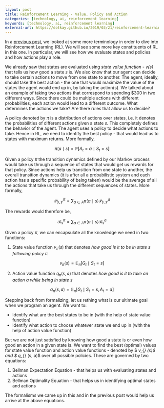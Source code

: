 ```yaml
---
layout: post
title: Reinforcement Learning - Value, Policy and Action
categories: [technology, ai, reinforcement learning]
keywords: [technology, ai, reinforcement learning]
external-url: https://dotkay.github.io/2019/03/21/reinforcement-learning-vpa
---
```


In a [previous post](https://dotkay.github.io/2019/03/09/reinforcement-learning-theory), we looked at some more terminology in order to dive into Reinforcement Learning (RL). We will see some more key constituents of RL in this one. In particular, we will see how we evaluate states and policies and how actions play a role. 

We already saw that states are evaluated using *state value function - v(s)* that tells us how good a state *s* is. We also know that our agent can decide to take certain actions to move from one state to another. The agent, ideally, should take the best action - the one that would maximize the value of the states the agent would end up in, by taking the action(s). We talked about an example of taking two actions that correspond to spending \$300 in two different ways. Since there could be multiple actions with different probabilities, each action would lead to a different outcome. What determines the actions we take? Are there rules that allow us to decide?

A policy denoted by $\pi$ is a distribution of actions over states, i.e. it denotes the probabilities of different actions given a state *s*. This completely defines the behavior of the agent. The agent uses a policy to decide what actions to take. Hence in RL, we need to identify the best policy - that would lead us to states with maximum returns. More formally,

$$
\pi(a \mid s) = \mathbb{P}[A_t = a \mid S_t = s]
$$

Given a policy $\pi$ the transition dynamics defined by our Markov process would take us through a sequence of states that would get us rewards for that policy. Since actions help us transition from one state to another, the overall transition dynamics (it is after all a probabilistic system and each action has a specific probability of being taken) would be the average of all the actions that take us through the different sequences of states. More formally,

$$
\mathcal{P}^{\pi}_{s, s'} = \sum_{a \in A} \pi(a \mid s)\mathcal{P}_{s, s'}^{a}
$$

The rewards would therefore be,

$$
\mathcal{R}_{s}^{\pi} = \sum_{a \in A} \pi(a \mid s)\mathcal{R}^{a}_{s}
$$

Given a policy $\pi$, we can encapsulate all the knowledge we need in two functions:

1. State value function $v_{\pi}(s)$ that denotes *how good is it to be in state $s$ following policy $\pi$*

$$
v_{\pi}(s) = \mathbb{E}_{\pi}[G_t \mid S_t = s]
$$

2. Action value function $q_{\pi}(s, a)$ that denotes *how good is it to take an action $a$ while being in state $s$*

$$
q_{\pi}(s, a) = \mathbb{E}_{\pi}[G_t \mid S_t = s, A_t = a]
$$

Stepping back from formalizing, let us rething what is our ultimate goal when we program an agent. We want to:

- Identify what are the best states to be in (with the help of state value function)
- Identify what action to choose whatever state we end up in (with the help of action value function)

But we are not just satisfied by knowing how good a state is or even how good an action in a given state is. We want to find the best (optimal) values for state value function and action value functions - denoted by $ v_{*} (s)$ and $ q_{*} (s, a)$ over all possible policies. These are governed by two equations:

1. Bellman Expectation Equation - that helps us with evaluating states and actions
2. Bellman Optimality Equation - that helps us in identifying optimal states and actions

The formalisms we came up in this and in the previous post would help us arrive at the above equations.
